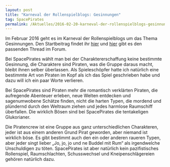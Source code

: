 ```yaml
---
layout: post
title: "Karneval der Rollenspielblogs: Gesinnungen"
tag: SpacePirates
permalink: /Aktuelles/2016-02-20-karneval-der-rollenspielblogs-gesinnungen
---
```


Im Februar 2016 geht es im Karneval der Rollenspielblogs um das Thema Gesinnungen. Den Startbeitrag findet ihr [hier](http:/neueabenteuer.com/gesinnungen/) und [hier](http:/forum.rsp-blogs.de/rsp-karneval/gesinnungen-%28febuary-2016%29/) gibt es den passenden Thread im Forum.

Bei SpacePirates wählt man bei der Charaktererschaffung keine bestimmte Gesinnung, die Charaktere sind Piraten, was die Gruppe daraus macht, bleibt ihnen selber überlassen. Als Spieleschöpfer hatte ich natürlich eine bestimmte Art von Piraten im Kopf als ich das Spiel geschrieben habe und dazu will ich ein paar Worte verlieren.

Bei SpacePirates sind Piraten mehr die romantisch verklärten Piraten, die aufregende Abenteuer erleben, neue Welten entdecken und sagenumwobene Schätze finden, nicht die harten Typen, die mordend und plündernd durch den Weltraum ziehen und jedes harmlose Raumschiff überfallen. Die wirklich Bösen sind bei SpacePirates die tentakeligen Glukorianer.

Die Piratencrew ist eine Gruppe aus ganz unterschiedlichen Charakteren, jeder ist aus einem anderen Grund Pirat geworden, aber niemand ist wirklich böse. Es gibt bestimmt auch den ein oder anderen raueren Typen, aber jeder singt lieber &bdquo;Jo, jo, jo und ne Buddel mit Rum&ldquo; als irgendwelche Unschuldigen zu töten. SpacePirates ist aber natürlich kein pazifistisches Rollenspiel, Raumschlachten, Schusswechsel und Kneipenschlägereien gehören natürlich dazu.


